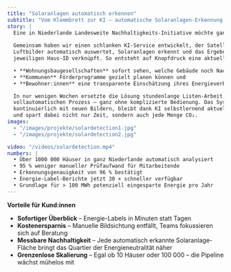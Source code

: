 ```yaml
---
title: "Solaranlagen automatisch erkennen"
subtitle: "Vom Klemmbrett zur KI – automatische Solaranlagen-Erkennung für Millionen Häuser in ganz Niederlande"
story: |
  Eine in Niederlande Landesweite Nachhaltigkeits-Initiative möchte ganze Stadtviertel energie­neutral machen. Dafür müssen Wohnhäuser schnell und zuverlässig ein Energie-Label erhalten – bis 2030 sogar verpflichtend. Bisher wurden Solaranlagen auf Dachaufnahmen jedoch mühsam von Hand gezählt.
  
  Gemeinsam haben wir einen schlanken KI-Service entwickelt, der Satelliten- und
  Luftbilder automatisch auswertet, Solaranlagen erkennt und das Ergebnis direkt mit der
  jeweiligen Haus-ID verknüpft. So entsteht auf Knopfdruck eine aktuelle Datenbasis, mit der:

  • **Wohnungs­bau­gesellschaften** sofort sehen, welche Gebäude noch Nachhol­bedarf haben,  
  • **Kommunen** Förder­programme gezielt planen können und  
  • **Bewohner:innen** eine transparente Einschätzung ihres Energie­verbrauchs erhalten.

  In nur wenigen Wochen ersetzte die Lösung stundenlange Listen-Arbeit durch einen
  voll­automatischen Prozess – ganz ohne komplizierte Bedienung. Das System wächst
  kontinuierlich mit neuen Bildern, bleibt dank KI selbstlernend aktuell
  und spart dabei nicht nur Zeit, sondern auch jede Menge CO₂.
images:
  - "/images/projekte/solardetection1.jpg"
  - "/images/projekte/solardetection2.jpg"

video: "/videos/solardetection.mp4"
numbers: |
  • Über 1000 000 Häuser in ganz Niederlande automatisch analysiert  
  • 95 % weniger manueller Prüfaufwand für Mitarbeitende  
  • Erkennungs­genauigkeit von 96 % bestätigt  
  • Energie-Label-Berichte jetzt 30 × schneller verfügbar  
  • Grundlage für > 100 MWh potenziell eingesparte Energie pro Jahr  
---
```


**Vorteile für Kund:innen**

* **Sofortiger Überblick** – Energie-Labels in Minuten statt Tagen  
* **Kosten­ersparnis** – Manuelle Bildsichtung entfällt, Teams fokussieren sich auf Beratung  
* **Messbare Nachhaltigkeit** – Jede automatisch erkannte Solaranlage-Fläche bringt das Quartier der Energie­neutralität näher  
* **Grenzenlose Skalierung** – Egal ob 10 Häuser oder 100 000 – die Pipeline wächst mühelos mit
